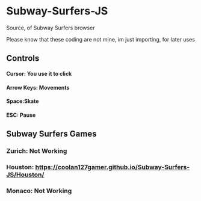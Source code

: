 # Subway-Surfers-JS
Source, of Subway Surfers browser

  Please know that these coding are not mine, im just importing, for later uses
  
  ## Controls
#### Cursor: You use it to click
#### Arrow Keys: Movements
#### Space:Skate
#### ESC: Pause

  ## Subway Surfers Games
### Zurich: Not Working
### Houston: https://coolan127gamer.github.io/Subway-Surfers-JS/Houston/
### Monaco: Not Working
